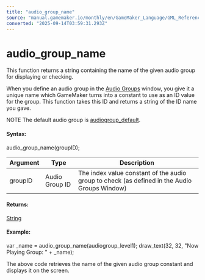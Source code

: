 ```yaml
---
title: "audio_group_name"
source: "manual.gamemaker.io/monthly/en/GameMaker_Language/GML_Reference/Asset_Management/Audio/Audio_Groups/audio_group_name.htm"
converted: "2025-09-14T03:59:31.293Z"
---
```


# audio\_group\_name

This function returns a string containing the name of the given audio group for displaying or checking.

When you define an audio group in the [Audio Groups](../../../../../Settings/Audio_Groups.md) window, you give it a unique name which GameMaker turns into a constant to use as an ID value for the group. This function takes this ID and returns a string of the ID name you gave.

NOTE The default audio group is [audiogroup\_default](audiogroup_default.md).

#### Syntax:

audio\_group\_name(groupID);

| Argument | Type | Description |
| --- | --- | --- |
| groupID | Audio Group ID | The index value constant of the audio group to check (as defined in the Audio Groups Window) |

#### Returns:

[String](../../../../GML_Overview/Data_Types.md)

#### Example:

var \_name = audio\_group\_name(audiogroup\_level1);
draw\_text(32, 32, "Now Playing Group: " + \_name);

The above code retrieves the name of the given audio group constant and displays it on the screen.